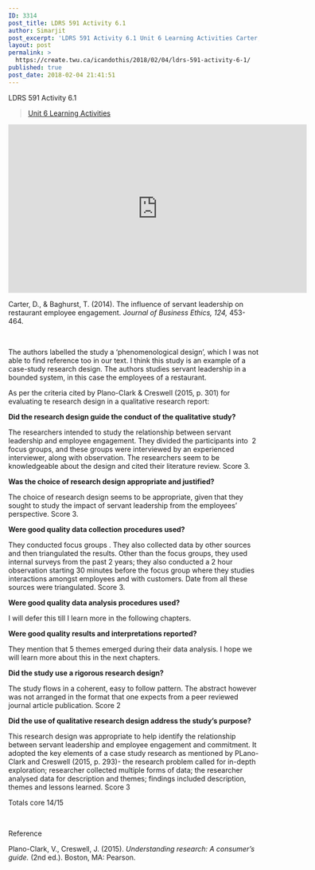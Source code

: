 ```yaml
---
ID: 3314
post_title: LDRS 591 Activity 6.1
author: Simarjit
post_excerpt: 'LDRS 591 Activity 6.1 Unit 6 Learning Activities Carter, D., &amp; Baghurst, T. (2014). The influence of servant leadership on restaurant employee engagement. Journal of Business Ethics, 124, 453-464. &nbsp; The authors labelled the study a &lsquo;phenomenological design&rsquo;, which I was not able to find reference too in our text. I think this study is [&hellip;]'
layout: post
permalink: >
  https://create.twu.ca/icandothis/2018/02/04/ldrs-591-activity-6-1/
published: true
post_date: 2018-02-04 21:41:51
---
```

<p>LDRS 591 Activity 6.1</p>
<blockquote class="wp-embedded-content" data-secret="j4UlrAT4xe"><p><a href="https://create.twu.ca/ldrs591-sp18/unit-6-learning-activities/">Unit 6 Learning Activities</a></p></blockquote>
<p><iframe class="wp-embedded-content" sandbox="allow-scripts" security="restricted" src="https://create.twu.ca/ldrs591-sp18/unit-6-learning-activities/embed/#?secret=j4UlrAT4xe" data-secret="j4UlrAT4xe" width="600" height="338" title="&#8220;Unit 6 Learning Activities&#8221; &#8212; Leadership 591: Scholarly Inquiry" frameborder="0" marginwidth="0" marginheight="0" scrolling="no"></iframe></p>
<p>Carter, D., &amp; Baghurst, T. (2014). The influence of servant leadership on restaurant employee engagement. J<em>ournal of Business Ethics, 124,</em> 453-464.</p>
<p>&nbsp;</p>
<p>The authors labelled the study a &#8216;phenomenological design&#8217;, which I was not able to find reference too in our text. I think this study is an example of a case-study research design. The authors studies servant leadership in a bounded system, in this case the employees of a restaurant.</p>
<p>As per the criteria cited by Plano-Clark &amp; Creswell (2015, p. 301) for evaluating te research design in a qualitative research report:</p>
<p><strong>Did the research design guide the conduct of the qualitative study? </strong></p>
<p>The researchers intended to study the relationship between servant leadership and employee engagement. They divided the participants into  2 focus groups, and these groups were interviewed by an experienced interviewer, along with observation. The researchers seem to be knowledgeable about the design and cited their literature review. Score 3.</p>
<p><strong>Was the choice of research design appropriate and justified?</strong></p>
<p>The choice of research design seems to be appropriate, given that they sought to study the impact of servant leadership from the employees&#8217; perspective. Score 3.</p>
<p><strong>Were good quality data collection procedures used?</strong></p>
<p>They conducted focus groups . They also collected data by other sources and then triangulated the results. Other than the focus groups, they used internal surveys from the past 2 years; they also conducted a 2 hour observation starting 30 minutes before the focus group where they studies interactions amongst employees and with customers. Date from all these sources were triangulated. Score 3.</p>
<p><strong>Were good quality data analysis procedures used?</strong></p>
<p>I will defer this till I learn more in the following chapters.</p>
<p><strong>Were good quality results and interpretations reported?</strong></p>
<p>They mention that 5 themes emerged during their data analysis. I hope we will learn more about this in the next chapters.</p>
<p><strong>Did the study use a rigorous research design? </strong></p>
<p>The study flows in a coherent, easy to follow pattern. The abstract however was not arranged in the format that one expects from a peer reviewed journal article publication. Score 2</p>
<p><strong>Did the use of qualitative research design address the study&#8217;s purpose? </strong></p>
<p>This research design was appropriate to help identify the relationship between servant leadership and employee engagement and commitment. It adopted the key elements of a case study research as mentioned by PLano-Clark and Creswell (2015, p. 293)- the research problem called for in-depth exploration; researcher collected multiple forms of data; the researcher analysed data for description and themes; findings included description, themes and lessons learned. Score 3</p>
<p>Totals core 14/15</p>
<p>&nbsp;</p>
<p>Reference</p>
<p>Plano-Clark, V., Creswell, J. (2015).<em> Understanding research: A consumer’s guide.</em> (2nd ed.). Boston, MA: Pearson.</p>